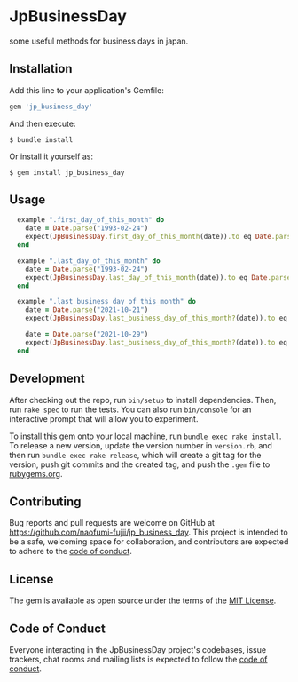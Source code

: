# JpBusinessDay

some useful methods for business days in japan.

## Installation

Add this line to your application's Gemfile:

```ruby
gem 'jp_business_day'
```

And then execute:

    $ bundle install

Or install it yourself as:

    $ gem install jp_business_day

## Usage

```ruby
  example ".first_day_of_this_month" do
    date = Date.parse("1993-02-24")
    expect(JpBusinessDay.first_day_of_this_month(date)).to eq Date.parse("1993-02-01")
  end

  example ".last_day_of_this_month" do
    date = Date.parse("1993-02-24")
    expect(JpBusinessDay.last_day_of_this_month(date)).to eq Date.parse("1993-02-28")
  end

  example ".last_business_day_of_this_month" do
    date = Date.parse("2021-10-21")
    expect(JpBusinessDay.last_business_day_of_this_month?(date)).to eq false

    date = Date.parse("2021-10-29")
    expect(JpBusinessDay.last_business_day_of_this_month?(date)).to eq true
  end
```

## Development

After checking out the repo, run `bin/setup` to install dependencies. Then, run `rake spec` to run the tests. You can also run `bin/console` for an interactive prompt that will allow you to experiment.

To install this gem onto your local machine, run `bundle exec rake install`. To release a new version, update the version number in `version.rb`, and then run `bundle exec rake release`, which will create a git tag for the version, push git commits and the created tag, and push the `.gem` file to [rubygems.org](https://rubygems.org).

## Contributing

Bug reports and pull requests are welcome on GitHub at https://github.com/naofumi-fujii/jp_business_day. This project is intended to be a safe, welcoming space for collaboration, and contributors are expected to adhere to the [code of conduct](https://github.com/naofumi-fujii/jp_business_day/blob/master/CODE_OF_CONDUCT.md).

## License

The gem is available as open source under the terms of the [MIT License](https://opensource.org/licenses/MIT).

## Code of Conduct

Everyone interacting in the JpBusinessDay project's codebases, issue trackers, chat rooms and mailing lists is expected to follow the [code of conduct](https://github.com/naofumi-fujii/jp_business_day/blob/master/CODE_OF_CONDUCT.md).
